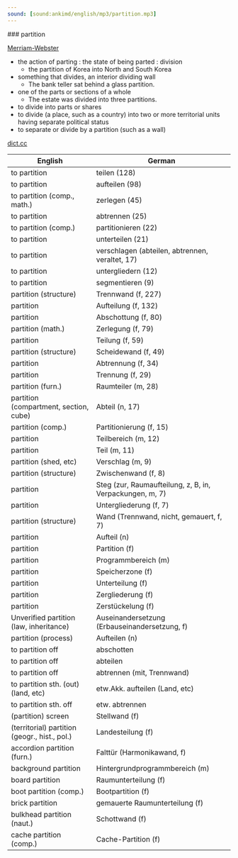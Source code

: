 ```yaml
---
sound: [sound:ankimd/english/mp3/partition.mp3]
---
```


\### partition

[Merriam-Webster](https://www.merriam-webster.com/dictionary/partition)

- the action of parting : the state of being parted : division
    - the partition of Korea into North and South Korea
- something that divides, an interior dividing wall
    - The bank teller sat behind a glass partition.
- one of the parts or sections of a whole
    - The estate was divided into three partitions.
- to divide into parts or shares
- to divide (a place, such as a country) into two or more territorial units having separate political status
- to separate or divide by a partition (such as a wall)

[dict.cc](https://www.dict.cc/partition)

| English        | German       |
| -------------- | ------------ |
| to partition | teilen (128) |
| to partition | aufteilen (98) |
| to partition (comp., math.) | zerlegen (45) |
| to partition | abtrennen (25) |
| to partition (comp.) | partitionieren (22) |
| to partition | unterteilen (21) |
| to partition | verschlagen (abteilen, abtrennen, veraltet, 17) |
| to partition | untergliedern (12) |
| to partition | segmentieren (9) |
| partition (structure) | Trennwand (f, 227) |
| partition | Aufteilung (f, 132) |
| partition | Abschottung (f, 80) |
| partition (math.) | Zerlegung (f, 79) |
| partition | Teilung (f, 59) |
| partition (structure) | Scheidewand (f, 49) |
| partition | Abtrennung (f, 34) |
| partition | Trennung (f, 29) |
| partition (furn.) | Raumteiler (m, 28) |
| partition (compartment, section, cube) | Abteil (n, 17) |
| partition (comp.) | Partitionierung (f, 15) |
| partition | Teilbereich (m, 12) |
| partition | Teil (m, 11) |
| partition (shed, etc) | Verschlag (m, 9) |
| partition (structure) | Zwischenwand (f, 8) |
| partition | Steg (zur, Raumaufteilung, z, B, in, Verpackungen, m, 7) |
| partition | Untergliederung (f, 7) |
| partition (structure) | Wand (Trennwand, nicht, gemauert, f, 7) |
| partition | Aufteil (n) |
| partition | Partition (f) |
| partition | Programmbereich <PB> (m) |
| partition | Speicherzone (f) |
| partition | Unterteilung (f) |
| partition | Zergliederung (f) |
| partition | Zerstückelung (f) |
| Unverified partition (law, inheritance) | Auseinandersetzung (Erbauseinandersetzung, f) |
| partition (process) | Aufteilen (n) |
| to partition off | abschotten |
| to partition off | abteilen |
| to partition off | abtrennen (mit, Trennwand) |
| to partition sth. (out) (land, etc) | etw.Akk. aufteilen (Land, etc) |
| to partition sth. off | etw. abtrennen |
| (partition) screen | Stellwand (f) |
| (territorial) partition (geogr., hist., pol.) | Landesteilung (f) |
| accordion partition (furn.) | Falttür (Harmonikawand, f) |
| background partition | Hintergrundprogrammbereich (m) |
| board partition | Raumunterteilung (f) |
| boot partition (comp.) | Bootpartition (f) |
| brick partition | gemauerte Raumunterteilung (f) |
| bulkhead partition (naut.) | Schottwand (f) |
| cache partition (comp.) | Cache-Partition (f) |
